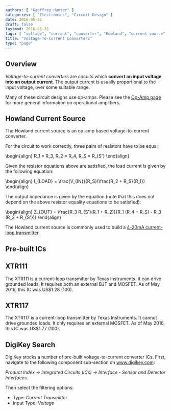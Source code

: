 ```yaml
---
authors: [ "Geoffrey Hunter" ]
categories: [ "Electronics", "Circuit Design" ]
date: 2016-05-31
draft: false
lastmod: 2016-05-31
tags: [ "voltage", "current", "converter", "Howland", "current source" ]
title: "Voltage-To-Current Converters"
type: "page"
---
```


## Overview

_Voltage-to-current converters_ are circuits which **convert an input voltage into an output current**. The output current is usually proportional to the input voltage, over some suitable range.

Many of these circuit designs use op-amps. Please see the [Op-Amp page](/electronics/components/op-amps) for more general information on operational amplifiers.

## Howland Current Source

The Howland current source is an op-amp based voltage-to-current converter.

For the circuit to work correctly, three pairs of resistors have to be equal:

<p>\begin{align}
R_1 = R_3, R_2 = R_4, R_S = R_{S'}
\end{align}</p>

Given the resistor equations above are satisfied, the load current is given by the following equation:

<p>\begin{align}
I_{LOAD} = \frac{V_{IN}}{R_S}(\frac{R_2 + R_S}{R_1})
\end{align}</p>

The output impedance is given by the equation (note that this does not depend on the above resistor equality equations to be satisfied):

<p>\begin{align}
Z_{OUT} = \frac{R_3 R_{S'}(R_1 + R_2)}{R_1 (R_4 + R_S) - R_3 (R_2 + R_{S'})}
\end{align}</p>

The Howland current source is commonly used to build a [4-20mA current-loop transmitter](/electronics/communication-protocols/4-20ma-current-loops).

## Pre-built ICs

## XTR111

The XTR111 is a current-loop transmitter by Texas Instruments. It can drive grounded loads. It requires both an external BJT and MOSFET. As of May 2016, this IC was US$1.28 (100).

## XTR117

The XTR117 is a current-loop transmitter by Texas Instruments. It cannot drive grounded loads. It only requires an external MOSFET. As of May 2016, this IC was US$1.77 (100).

## DigiKey Search

DigiKey stocks a number of pre-built voltage-to-current converter ICs. First, navigate to the following component sub-section on www.digikey.com:

_Product Index -> Integrated Circuits (ICs) -> Interface - Sensor and Detector Interfaces._

Then select the filtering options:

* Type: _Current Transmitter_
* Input Type: _Voltage_
